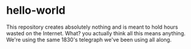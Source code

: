 # hello-world
This repository creates absolutely nothing and is meant to hold hours wasted on the Internet.
What? you actually think all this means anything.  We're using the same 1830's telegraph we've been using all along.
